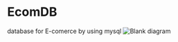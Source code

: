 # EcomDB
 database for E-comerce by using mysql
![Blank diagram](https://github.com/youssefelzahar/EcomDB/assets/49149335/b663a628-1acc-4bb9-8cef-59d54e654cc1)
